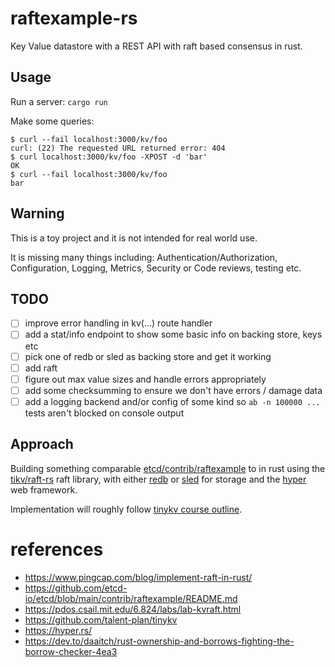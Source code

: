 # raftexample-rs

Key Value datastore with a REST API with raft based consensus in rust.

## Usage

Run a server: `cargo run`

Make some queries:
``` shell
$ curl --fail localhost:3000/kv/foo
curl: (22) The requested URL returned error: 404
$ curl localhost:3000/kv/foo -XPOST -d 'bar' 
OK
$ curl --fail localhost:3000/kv/foo
bar
```

## Warning
This is a toy project and it is not intended for real world use.

It is missing many things including: Authentication/Authorization, Configuration, Logging, Metrics, Security or Code reviews, testing etc.

## TODO
* [ ] improve error handling in kv(...) route handler
* [ ] add a stat/info endpoint to show some basic info on backing store, keys etc
* [ ] pick one of redb or sled as backing store and get it working
* [ ] add raft
* [ ] figure out max value sizes and handle errors appropriately
* [ ] add some checksumming to ensure we don't have errors / damage data
* [ ] add a logging backend and/or config of some kind so `ab -n 100000 ...` tests aren't blocked on console output

## Approach

Building something comparable [etcd/contrib/raftexample](https://github.com/etcd-io/etcd/tree/main/contrib/raftexample) to in rust using the [tikv/raft-rs](https://github.com/tikv/raft-rs) raft library, with either [redb](https://github.com/cberner/redb) or [sled](https://github.com/spacejam/sled) for storage and the [hyper](https://hyper.rs/) web framework.

Implementation will roughly follow [tinykv course outline](https://github.com/talent-plan/tinykv).

# references
* https://www.pingcap.com/blog/implement-raft-in-rust/
* https://github.com/etcd-io/etcd/blob/main/contrib/raftexample/README.md
* https://pdos.csail.mit.edu/6.824/labs/lab-kvraft.html
* https://github.com/talent-plan/tinykv
* https://hyper.rs/
* https://dev.to/daaitch/rust-ownership-and-borrows-fighting-the-borrow-checker-4ea3

